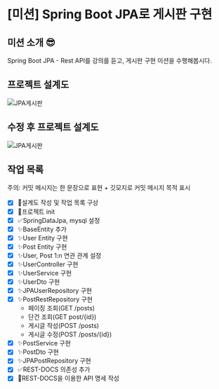 # [미션] Spring Boot JPA로 게시판 구현

## 미션 소개 😎
Spring Boot JPA - Rest API를 강의를 듣고, 게시판 구현 미션을 수행해봅시다.

## 프로젝트 설계도
![JPA게시판](https://github.com/sujjangOvO/query-builder/assets/89267864/1efa5c80-bc33-4940-833d-ab4df20dc259)

## 수정 후 프로젝트 설계도
![JPA게시판](https://github.com/sujjangOvO/query-builder/assets/89267864/a4e75c3b-2fef-4975-abc6-6775bf6ba96b)

## 작업 목록
주의: 커밋 메시지는 한 문장으로 표현 + 깃모지로 커밋 메시지 목적 표시
- [x] 📝설계도 작성 및 작업 목록 구상
- [x] :tada:프로젝트 init
- [x] :white_check_mark:SpringDataJpa, mysql 설정
- [x] :sparkles:BaseEntity 추가
- [x] :sparkles:User Entity 구현
- [x] :sparkles:Post Entity 구현
- [x] :sparkles:User, Post 1:n 연관 관계 설정
- [x] :sparkles:UserController 구현
- [x] :sparkles:UserService 구현
- [x] :sparkles:UserDto 구현
- [x] :sparkles:JPAUserRepository 구현
- [x] :sparkles:PostRestRepository 구현
  - 페이징 조회(GET /posts)
  - 단건 조회(GET post/{id})
  - 게시글 작성(POST /posts)
  - 게시글 수정(POST /posts/{id})
- [x] :sparkles:PostService 구현
- [x] :sparkles:PostDto 구현
- [x] :sparkles:JPAPostRepository 구현
- [x] :white_check_mark:REST-DOCS 의존성 추가
- [x] 📝REST-DOCS을 이용한 API 명세 작성

